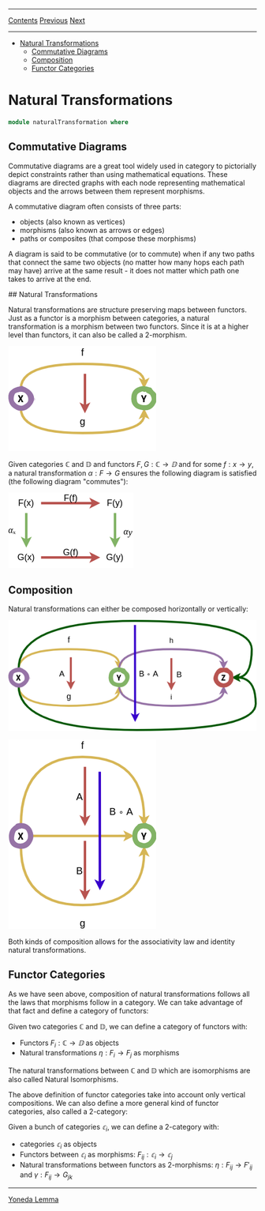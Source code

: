 ****
[Contents](contents.html)
[Previous](Algebra.functors.html)
[Next](Category.yonedaLemma.html)

<!-- START doctoc generated TOC please keep comment here to allow auto update -->
<!-- DON'T EDIT THIS SECTION, INSTEAD RE-RUN doctoc TO UPDATE -->
****

- [Natural Transformations](#natural-transformations)
  - [Commutative Diagrams](#commutative-diagrams)
  - [Composition](#composition)
  - [Functor Categories](#functor-categories)

<!-- END doctoc generated TOC please keep comment here to allow auto update -->

# Natural Transformations

```agda
module naturalTransformation where
```

## Commutative Diagrams

Commutative diagrams are a great tool widely used in category to pictorially depict constraints rather than using mathematical equations. These diagrams are directed graphs with each node representing mathematical objects and the arrows between them represent morphisms.

A commutative diagram often consists of three parts:

- objects (also known as vertices)
- morphisms (also known as arrows or edges)
- paths or composites (that compose these morphisms)

A diagram is said to be commutative (or to commute) when if any two paths that connect the same two objects (no matter how many hops each path may have) arrive at the same result - it does not matter which path one takes to arrive at the end.

##️ Natural Transformations

Natural transformations are structure preserving maps between functors. Just as a functor is a morphism between categories, a natural transformation is a morphism between two functors. Since it is at a higher level than functors, it can also be called a 2-morphism.

![Figure 1: Natural Transformation](/artwork/natural_transformation.png)

Given categories ℂ and 𝔻 and functors $F, G : ℂ → 𝔻$ and for some $f : x → y$, a natural transformation $α : F → G$ ensures the following diagram is satisfied (the following diagram "commutes"):

![Figure 2: Natural Transformation Commutative Diagram](/artwork/natural_transformation_diagram.png)

## Composition

Natural transformations can either be composed horizontally or vertically:

![Figure 3: Horizontal Composition](/artwork/natural_transformation_composition.png)

![Figure 4: Vertical Composition](/artwork/natural_transformation_composition_vertical.png)

Both kinds of composition allows for the associativity law and identity natural transformations.

## Functor Categories

As we have seen above, composition of natural transformations follows all the laws that morphisms follow in a category. We can take advantage of that fact and define a category of functors:

Given two categories ℂ and 𝔻, we can define a category of functors with:
- Functors $F_i : ℂ → 𝔻$ as objects
- Natural transformations $η : F_i → F_j$ as morphisms

The natural transformations between ℂ and 𝔻 which are isomorphisms are also called Natural Isomorphisms.

The above definition of functor categories take into account only vertical compositions. We can also define a more general kind of functor categories, also called a 2-category:

Given a bunch of categories $𝕔_i$, we can define a 2-category with:
- categories $𝕔_i$ as objects
- Functors between $𝕔_i$ as morphisms: $F_{ij} : 𝕔_i → 𝕔_j$
- Natural transformations between functors as 2-morphisms: $η : F_{ij} → F'_{ij}$ and $γ : F_{ij} → G_{jk}$

---

[Yoneda Lemma](./Category.yonedaLemma.html)

